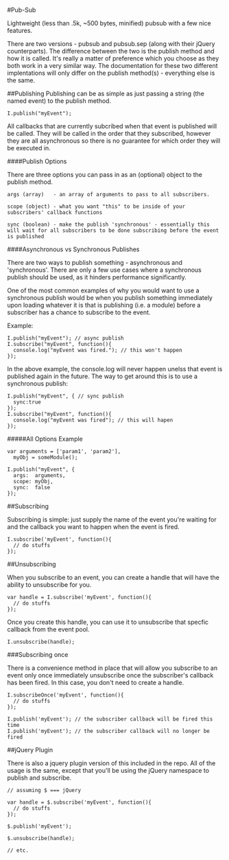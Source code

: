 #Pub-Sub

Lightweight (less than .5k, ~500 bytes, minified) pubsub with a few nice features.

There are two versions - pubsub and pubsub.sep (along with their jQuery counterparts). The difference between the two is the publish method and how it is called. It's really a matter of preference which you choose as they both work in a very similar way. The documentation for these two different implentations will only differ on the publish method(s) - everything else is the same.

##Publishing
Publishing can be as simple as just passing a string (the named event) to the publish method.

    I.publish("myEvent");

All callbacks that are currently subcribed when that event is published will be called. They will be called in the order that they subscribed, however they are all asynchronous so there is no guarantee for which order they will be executed in.

####Publish Options

There are three options you can pass in as an (optional) object to the publish method.

    args (array)   - an array of arguments to pass to all subscribers.
    
    scope (object) - what you want "this" to be inside of your subscribers' callback functions
    
    sync (boolean) - make the publish 'synchronous' - essentially this will wait for all subscribers to be done subscribing before the event is published

####Asynchronous vs Synchronous Publishes

There are two ways to publish something - asynchronous and 'synchronous'. There are only a few use cases where a synchronous publish should be used, as it hinders performance significantly. 

One of the most common examples of why you would want to use a synchronous publish would be when you publish something immediately upon loading whatever it is that is publishing (i.e. a module) before a subscriber has a chance to subscribe to the event. 

Example:

    I.publish("myEvent"); // async publish
    I.subscribe("myEvent", function(){
      console.log("myEvent was fired."); // this won't happen
    });


In the above example, the console.log will never happen unelss that event is published again in the future. The way to get around this is to use a synchronous publish:

    I.publish("myEvent", { // sync publish
      sync:true
    });
    I.subscribe("myEvent", function(){
      console.log("myEvent was fired"); // this will hapen
    });


#####All Options Example

    var arguments = ['param1', 'param2'],
      myObj = someModule();
      
    I.publish("myEvent", {
      args:  arguments,
      scope: myObj,
      sync:  false
    });

##Subscribing

Subscribing is simple: just supply the name of the event you're waiting for and the callback you want to happen when the event is fired.

    I.subscribe('myEvent', function(){
      // do stuffs
    });

##Unsubscribing

When you subscribe to an event, you can create a handle that will have the ability to unsubscribe for you.
    
    var handle = I.subscribe('myEvent', function(){
      // do stuffs
    });
    
Once you create this handle, you can use it to unsubscribe that specfic callback from the event pool.

    I.unsubscribe(handle);
    
###Subscribing once

There is a convenience method in place that will allow you subscribe to an event only once immediately unsubscribe once the subscriber's callback has been fired. In this case, you don't need to create a handle.

    I.subscribeOnce('myEvent', function(){
      // do stuffs
    });
    
    I.publish('myEvent'); // the subscriber callback will be fired this time
    I.publish('myEvent'); // the subscriber callback will no longer be fired
    
##jQuery Plugin

There is also a jquery plugin version of this included in the repo. All of the usage is the same, except that you'll be using the jQuery namespace to publish and subscribe.

    // assuming $ === jQuery

    var handle = $.subscribe('myEvent', function(){
      // do stuffs
    });
    
    $.publish('myEvent');
    
    $.unsubscribe(handle);
    
    // etc.
